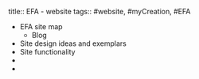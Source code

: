 title:: EFA - website
tags:: #website, #myCreation, #EFA

- EFA site map
	- Blog
- Site design ideas and exemplars
- Site functionality
-
-